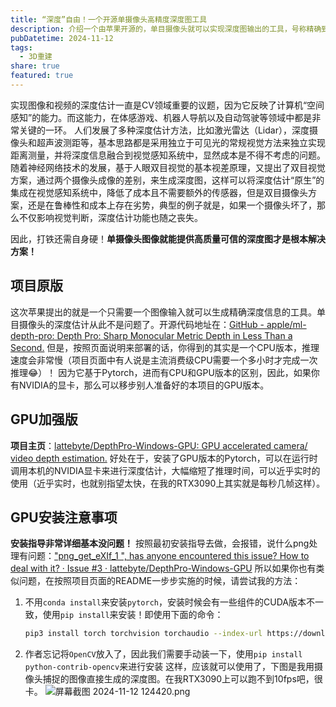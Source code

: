 ```yaml
---
title: “深度”自由！一个开源单摄像头高精度深度图工具
description: 介绍一个由苹果开源的，单目摄像头就可以实现深度图输出的工具，号称精确到发丝级！
pubDatetime: 2024-11-12
tags:
  - 3D重建
share: true
featured: true
---
```

实现图像和视频的深度估计一直是CV领域重要的议题，因为它反映了计算机“空间感知”的能力。而这能力，在体感游戏、机器人导航以及自动驾驶等领域中都是非常关键的一环。
人们发展了多种深度估计方法，比如激光雷达（Lidar），深度摄像头和超声波测距等，基本思路都是采用独立于可见光的常规视觉方法来独立实现距离测量，并将深度信息融合到视觉感知系统中，显然成本是不得不考虑的问题。随着神经网络技术的发展，基于人眼双目视觉的基本视差原理，又提出了双目视觉方案，通过两个摄像头成像的差别，来生成深度图，这样可以将深度估计“原生”的集成在视觉感知系统中，降低了成本且不需要额外的传感器，但是双目摄像头方案，还是在鲁棒性和成本上存在劣势，典型的例子就是，如果一个摄像头坏了，那么不仅影响视觉判断，深度估计功能也随之丧失。

因此，打铁还需自身硬！**单摄像头图像就能提供高质量可信的深度图才是根本解决方案！**
## 项目原版
这次苹果提出的就是一个只需要一个图像输入就可以生成精确深度信息的工具。单目摄像头的深度估计从此不是问题了。开源代码地址在：[GitHub - apple/ml-depth-pro: Depth Pro: Sharp Monocular Metric Depth in Less Than a Second.](https://github.com/apple/ml-depth-pro)
但是，按照页面说明来部署的话，你得到的其实是一个CPU版本，推理速度会非常慢（项目页面中有人说是主流消费级CPU需要一个多小时才完成一次推理😂）！
因为它基于Pytorch，进而有CPU和GPU版本的区别，因此，如果你有NVIDIA的显卡，那么可以移步别人准备好的本项目的GPU版本。
## GPU加强版
**项目主页**：[lattebyte/DepthPro-Windows-GPU: GPU accelerated camera/ video depth estimation.](https://github.com/lattebyte/DepthPro-Windows-GPU)
好处在于，安装了GPU版本的Pytorch，可以在运行时调用本机的NVIDIA显卡来进行深度估计，大幅缩短了推理时间，可以近乎实时的使用（近乎实时，也就别指望太快，在我的RTX3090上其实就是每秒几帧这样）。
## GPU安装注意事项
**安装指导非常详细基本没问题！** 按照最初安装指导去做，会报错，说什么png处理有问题：["png_get_eXIf_1 ", has anyone encountered this issue? How to deal with it? · Issue #3 · lattebyte/DepthPro-Windows-GPU](https://github.com/lattebyte/DepthPro-Windows-GPU/issues/3)
所以如果你也有类似问题，在按照项目页面的README一步步实施的时候，请尝试我的方法：
1. 不用`conda install`来安装`pytorch`，安装时候会有一些组件的CUDA版本不一致，使用`pip install`来安装！即使用下面的命令：
   ```bash
   pip3 install torch torchvision torchaudio --index-url https://download.pytorch.org/whl/cu118
	```

2. 作者忘记将`OpenCV`放入了，因此我们需要手动装一下，使用`pip install python-contrib-opencv`来进行安装
这样，应该就可以使用了，下图是我用摄像头捕捉的图像直接生成的深度图。在我RTX3090上可以跑不到10fps吧，很卡。
![屏幕截图 2024-11-12 124420.png](https://img.picui.cn/free/2024/11/12/6732dd35a44a8.png)